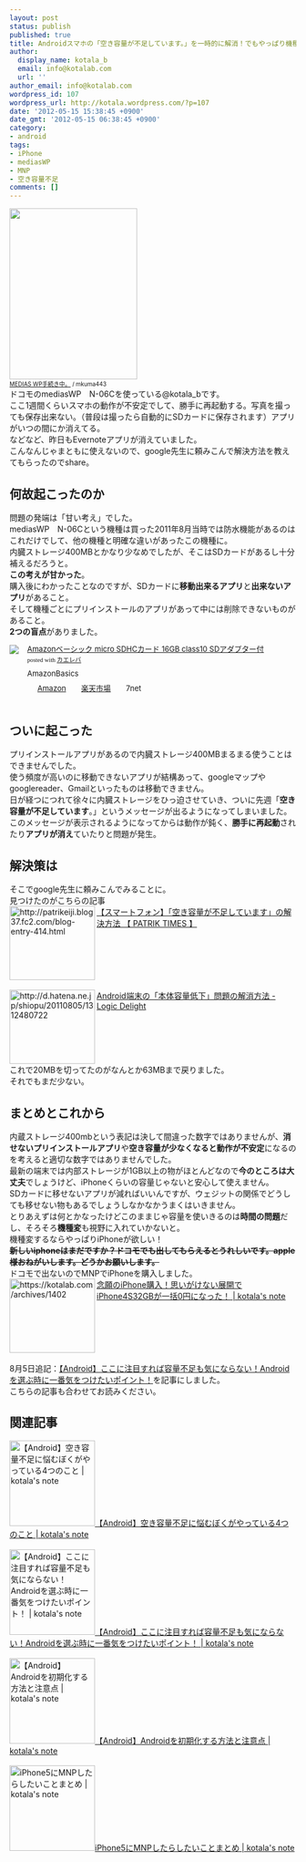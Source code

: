```yaml
---
layout: post
status: publish
published: true
title: Androidスマホの「空き容量が不足しています。」を一時的に解消！でもやっぱり機種変するしかない。
author:
  display_name: kotala_b
  email: info@kotalab.com
  url: ''
author_email: info@kotalab.com
wordpress_id: 107
wordpress_url: http://kotala.wordpress.com/?p=107
date: '2012-05-15 15:38:45 +0900'
date_gmt: '2012-05-15 06:38:45 +0900'
category:
- android
tags:
- iPhone
- mediasWP
- MNP
- 空き容量不足
comments: []
---
```

<p><a href="https://kotalab.com/wp-content/uploads/medias.jpg"><img src="https://kotalab.com/wp-content/uploads/medias-224x300.jpg" alt="" title="medias" width="224" height="300" class="alignnone size-medium wp-image-692" /></a><br />
<span style="font-size:10px;"><a title="MEDIAS WP手続き中。" href="http://www.flickr.com/photos/mkuma443/5865031155/" target="_blank">MEDIAS WP手続き中。</a> / mkuma443</span><br />
ドコモのmediasWP　N-06Cを使っている@kotala_bです。<br />
ここ1週間くらいスマホの動作が不安定でして、勝手に再起動する。写真を撮っても保存出来ない。（普段は撮ったら自動的にSDカードに保存されます）アプリがいつの間にか消えてる。<br />
などなど、昨日もEvernoteアプリが消えていました。<br />
こんなんじゃまともに使えないので、google先生に頼みこんで解決方法を教えてもらったのでshare。<br />
<!--more--></p>
<h2>何故起こったのか</h2>
<p>問題の発端は「甘い考え」でした。<br />
mediasWP　N-06Cという機種は買った2011年8月当時では防水機能があるのはこれだけでして、他の機種と明確な違いがあったこの機種に。<br />
内臓ストレージ400MBとかなり少なめでしたが、そこはSDカードがあるし十分補えるだろうと。<br />
<strong>この考えが甘かった</strong>。<br />
購入後にわかったことなのですが、SDカードに<strong>移動出来るアプリ</strong>と<strong>出来ないアプリ</strong>があること。<br />
そして機種ごとにプリインストールのアプリがあって中には削除できないものがあること。<br />
<strong>2つの盲点</strong>がありました。</p>
<div class="kaerebalink-box" style="text-align:left;padding-bottom:20px;font-size:small;/zoom: 1;overflow: hidden;">
<div class="kaerebalink-image" style="float:left;margin:0 15px 10px 0;"><a href="http://www.amazon.co.jp/exec/obidos/ASIN/B0058GH4U0/same-22/ref=nosim/" rel="nofollow" target="_blank"><img src="http://ecx.images-amazon.com/images/I/41cSqzyR5dL._SL160_.jpg" style="border: none;" /></a></div>
<div class="kaerebalink-info" style="line-height:120%;/zoom: 1;overflow: hidden;">
<div class="kaerebalink-name" style="margin-bottom:10px;line-height:120%"><a href="http://www.amazon.co.jp/exec/obidos/ASIN/B0058GH4U0/same-22/ref=nosim/" rel="nofollow" target="_blank">Amazonベーシック micro SDHCカード 16GB class10 SDアダプター付</a>
<div class="kaerebalink-powered-date" style="font-size:8pt;margin-top:5px;font-family:verdana;line-height:120%">posted with <a href="http://kaereba.com" target="_blank">カエレバ</a></div>
</div>
<div class="kaerebalink-detail" style="margin-bottom:5px;"> AmazonBasics     </div>
<div class="kaerebalink-link1" style="margin-top:10px;">
<div class="shoplinkamazon" style="display:inline;margin-right:5px;background: url('http://img.yomereba.com/tam_k_01.gif') 0 0 no-repeat;padding: 2px 0 2px 18px;white-space: nowrap;"><a href="http://www.amazon.co.jp/gp/search?keywords=class10&__mk_ja_JP=%83J%83%5E%83J%83i&tag=same-22" rel="nofollow" target="_blank" title="アマゾン" >Amazon</a></div>
<div class="shoplinkrakuten" style="display:inline;margin-right:5px;background: url('http://img.yomereba.com/tam_k_01.gif') 0 -50px no-repeat;padding: 2px 0 2px 18px;white-space: nowrap;"><a href="http://hb.afl.rakuten.co.jp/hgc/0fa7afc8.bbfc196a.0fa7afc9.d56c38f1/?pc=http%3A%2F%2Fsearch.rakuten.co.jp%2Fsearch%2Fmall%2Fclass10%2F-%2Ff.1-p.1-s.1-sf.0-st.A-v.2%3Fx%3D0%26scid%3Daf_ich_link_urltxt%26m%3Dhttp%3A%2F%2Fm.rakuten.co.jp%2F" rel="nofollow" target="_blank" title="楽天市場" >楽天市場</a></div>
<div class="shoplinkseven" style="display:inline;margin-right:5px;background: url('http://img.yomereba.com/tam_k_01.gif') 0 -100px no-repeat;padding: 2px 0 2px 18px;white-space: nowrap;"><span class="removed_link" title="http://click.linksynergy.com/fs-bin/click?id=d2yYUp776R4&amp;subid=&amp;offerid=197738.1&amp;type=10&amp;tmpid=1787&amp;RD_PARM1=http%253A%252F%252Fwww.7netshopping.jp%252Fall%252Fsearch_result%252F-%252Fbprice%252Foff%252Fsort%252F0%252Fkword_in%252Fclass10%252FallGoods%252Fon%252Fsubmit.x%252F30%252Fdisp_result%252F1%252Fsubmit.y%252F9%252Fprvlg%252Foff%252Fnobuy%252Fon%252FsetProduct%252Foff%252Foop%252Fon%252Fctgy%252Fall%252FfromKeywordSearch%252Ftrue">7net</span></div>
</div>
</div>
<div class="booklink-footer" style="clear: left"></div>
</div>
<h2>ついに起こった</h2>
<p>プリインストールアプリがあるので内臓ストレージ400MBまるまる使うことはできませんでした。<br />
使う頻度が高いのに移動できないアプリが結構あって、googleマップやgooglereader、Gmailといったものは移動できません。<br />
日が経つにつれて徐々に内臓ストレージをひっ迫させていき、ついに先週「<strong>空き容量が不足しています</strong>。」というメッセージが出るようになってしまいました。<br />
このメッセージが表示されるようになってからは動作が鈍く、<strong>勝手に再起動</strong>されたり<strong>アプリが消え</strong>ていたりと問題が発生。</p>
<h2>解決策は</h2>
<p>そこでgoogle先生に頼みこんでみることに。<br />
見つけたのがこちらの記事<br />
<a href="http://patrikeiji.blog37.fc2.com/blog-entry-414.html" target="_blank"><img title="【スマートフォン】「空き容量が不足しています」の解決方法 【 PATRIK TIMES 】" src="http://capture.heartrails.com/150x130?http://patrikeiji.blog37.fc2.com/blog-entry-414.html" alt="http://patrikeiji.blog37.fc2.com/blog-entry-414.html" width="150" height="130" align="left" /></a><a href="http://patrikeiji.blog37.fc2.com/blog-entry-414.html" title="【スマートフォン】「空き容量が不足しています」の解決方法 【 PATRIK TIMES 】" target="_blank">【スマートフォン】「空き容量が不足しています」の解決方法 【 PATRIK TIMES 】</a><br style="clear:both;" /><br />
<a href="http://d.hatena.ne.jp/shiopu/20110805/1312480722" target="_blank"><img title="Android端末の「本体容量低下」問題の解消方法 - Logic Delight" src="http://capture.heartrails.com/150x130?http://d.hatena.ne.jp/shiopu/20110805/1312480722" alt="http://d.hatena.ne.jp/shiopu/20110805/1312480722" width="150" height="130" align="left" /></a><a href="http://d.hatena.ne.jp/shiopu/20110805/1312480722" title="Android端末の「本体容量低下」問題の解消方法 - Logic Delight" target="_blank">Android端末の「本体容量低下」問題の解消方法 - Logic Delight</a><br style="clear:both;" />これで20MBを切ってたのがなんとか63MBまで戻りました。<br />
それでもまだ少ない。</p>
<h2>まとめとこれから</h2>
<p>内蔵ストレージ400mbという表記は決して間違った数字ではありませんが、<strong>消せないプリインストールアプリ</strong>や<strong>空き容量が少なくなると動作が不安定</strong>になるのを考えると適切な数字ではありませんでした。<br />
最新の端末では内部ストレージが1GB以上の物がほとんどなので<strong>今のところは大丈夫</strong>でしょうけど、iPhoneくらいの容量じゃないと安心して使えません。<br />
SDカードに移せないアプリが減ればいいんですが、ウェジットの関係でどうしても移せない物もあるでしょうしなかなかうまくはいきません。<br />
とりあえずは何とかなったけどこのままじゃ容量を使いきるのは<strong>時間の問題</strong>だし、そろそろ<strong>機種変</strong>も視野に入れていかないと。<br />
機種変するならやっぱりiPhoneが欲しい！<br />
<strong><del datetime="2012-12-07T09:43:10+00:00">新しいiphoneはまだですか？ドコモでも出してもらえるとうれしいです。apple様おねがいします。どうかお願いします。</del></strong><br />
ドコモで出ないのでMNPでiPhoneを購入しました。<br />
<a href="https://kotalab.com/iphone4s32gb-0yen" target="_blank"><img src="http://capture.heartrails.com/150x130?https://kotalab.com/https://kotalab.com/iphone4s32gb-0yen" alt="https://kotalab.com/archives/1402" width="150" height="130" align="left" /></a><a href="https://kotalab.com/iphone4s32gb-0yen" target="_blank">念願のiPhone購入！思いがけない展開でiPhone4S32GBが一括0円になった！ | kotala's note</a><br style="clear:both;" /><br />
8月5日追記：<a href="https://kotalab.com/android-choosepoint" target="_blank">【Android】ここに注目すれば容量不足も気にならない！Androidを選ぶ時に一番気をつけたいポイント！</a>を記事にしました。<br />
こちらの記事も合わせてお読みください。</p>
<h2 class="rele">関連記事</h2>
<p><a href="https://kotalab.com/android-memoryshortage" target="_blank"><img  class="alignleft" src="https://kotalab.com/wp-content/uploads/think.jpg" alt="【Android】空き容量不足に悩むぼくがやっている4つのこと | kotala's note" width="150" /></a><a href="https://kotalab.com/android-memoryshortage" target="_blank">【Android】空き容量不足に悩むぼくがやっている4つのこと | kotala's note</a><br style="clear:both;" /><br />
<a href="https://kotalab.com/android-choosepoint" target="_blank"><img  class="alignleft" src="https://kotalab.com/wp-content/uploads/Android_120805.jpg" alt="【Android】ここに注目すれば容量不足も気にならない！Androidを選ぶ時に一番気をつけたいポイント！ | kotala's note" width="150" /></a><a href="https://kotalab.com/android-choosepoint" target="_blank">【Android】ここに注目すれば容量不足も気にならない！Androidを選ぶ時に一番気をつけたいポイント！ | kotala's note</a><br style="clear:both;" /><br />
<a href="https://kotalab.com/android-format" target="_blank"><img  class="alignleft" src="https://kotalab.com/wp-content/uploads/androidreset_120820.jpg" alt="【Android】Androidを初期化する方法と注意点 | kotala's note" width="150" /></a><a href="https://kotalab.com/android-format" target="_blank">【Android】Androidを初期化する方法と注意点 | kotala's note</a><br style="clear:both;" /><br />
<a href="https://kotalab.com/mnp-iphone5" target="_blank"><img  class="alignleft" src="https://kotalab.com/wp-content/uploads/slooProImg_20130327212701.jpg" alt="iPhone5にMNPしたらしたいことまとめ | kotala's note" width="150" /></a><a href="https://kotalab.com/mnp-iphone5" target="_blank">iPhone5にMNPしたらしたいことまとめ | kotala's note</a><br style="clear:both;" /></p>
